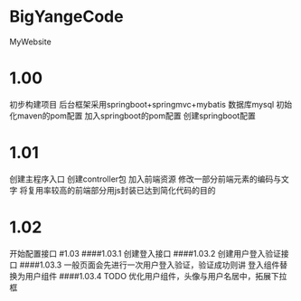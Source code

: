 # BigYangeCode
MyWebsite
# 1.00
初步构建项目
后台框架采用springboot+springmvc+mybatis
数据库mysql
初始化maven的pom配置
加入springboot的pom配置
创建springboot配置
# 1.01
创建主程序入口
创建controller包
加入前端资源
修改一部分前端元素的编码与文字
将复用率较高的前端部分用js封装已达到简化代码的目的
# 1.02
开始配置接口
#1.03
####1.03.1
创建登入接口
####1.03.2
创建用户登入验证接口
####1.03.3
一般页面会先进行一次用户登入验证，验证成功则讲 登入组件替换为用户组件
####1.03.4
TODO 优化用户组件，头像与用户名居中，拓展下拉框
